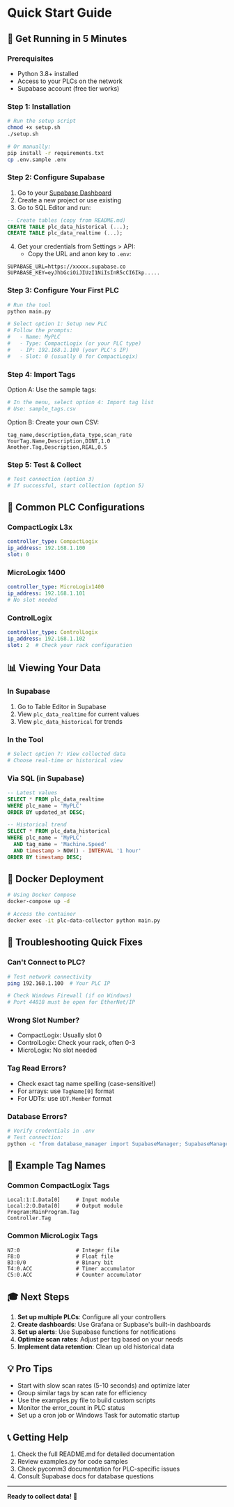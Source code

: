 # Quick Start Guide

## 🚀 Get Running in 5 Minutes

### Prerequisites
- Python 3.8+ installed
- Access to your PLCs on the network
- Supabase account (free tier works)

### Step 1: Installation
```bash
# Run the setup script
chmod +x setup.sh
./setup.sh

# Or manually:
pip install -r requirements.txt
cp .env.sample .env
```

### Step 2: Configure Supabase

1. Go to your [Supabase Dashboard](https://app.supabase.com)
2. Create a new project or use existing
3. Go to SQL Editor and run:

```sql
-- Create tables (copy from README.md)
CREATE TABLE plc_data_historical (...);
CREATE TABLE plc_data_realtime (...);
```

4. Get your credentials from Settings > API:
   - Copy the URL and anon key to `.env`:
```env
SUPABASE_URL=https://xxxxx.supabase.co
SUPABASE_KEY=eyJhbGciOiJIUzI1NiIsInR5cCI6Ikp.....
```

### Step 3: Configure Your First PLC

```bash
# Run the tool
python main.py

# Select option 1: Setup new PLC
# Follow the prompts:
#   - Name: MyPLC
#   - Type: CompactLogix (or your PLC type)
#   - IP: 192.168.1.100 (your PLC's IP)
#   - Slot: 0 (usually 0 for CompactLogix)
```

### Step 4: Import Tags

Option A: Use the sample tags:
```bash
# In the menu, select option 4: Import tag list
# Use: sample_tags.csv
```

Option B: Create your own CSV:
```csv
tag_name,description,data_type,scan_rate
YourTag.Name,Description,DINT,1.0
Another.Tag,Description,REAL,0.5
```

### Step 5: Test & Collect

```bash
# Test connection (option 3)
# If successful, start collection (option 5)
```

## 🎯 Common PLC Configurations

### CompactLogix L3x
```yaml
controller_type: CompactLogix
ip_address: 192.168.1.100
slot: 0
```

### MicroLogix 1400
```yaml
controller_type: MicroLogix1400
ip_address: 192.168.1.101
# No slot needed
```

### ControlLogix
```yaml
controller_type: ControlLogix
ip_address: 192.168.1.102
slot: 2  # Check your rack configuration
```

## 📊 Viewing Your Data

### In Supabase
1. Go to Table Editor in Supabase
2. View `plc_data_realtime` for current values
3. View `plc_data_historical` for trends

### In the Tool
```bash
# Select option 7: View collected data
# Choose real-time or historical view
```

### Via SQL (in Supabase)
```sql
-- Latest values
SELECT * FROM plc_data_realtime 
WHERE plc_name = 'MyPLC'
ORDER BY updated_at DESC;

-- Historical trend
SELECT * FROM plc_data_historical 
WHERE plc_name = 'MyPLC' 
  AND tag_name = 'Machine.Speed'
  AND timestamp > NOW() - INTERVAL '1 hour'
ORDER BY timestamp DESC;
```

## 🐳 Docker Deployment

```bash
# Using Docker Compose
docker-compose up -d

# Access the container
docker exec -it plc-data-collector python main.py
```

## 🔧 Troubleshooting Quick Fixes

### Can't Connect to PLC?
```bash
# Test network connectivity
ping 192.168.1.100  # Your PLC IP

# Check Windows Firewall (if on Windows)
# Port 44818 must be open for EtherNet/IP
```

### Wrong Slot Number?
- CompactLogix: Usually slot 0
- ControlLogix: Check your rack, often 0-3
- MicroLogix: No slot needed

### Tag Read Errors?
- Check exact tag name spelling (case-sensitive!)
- For arrays: use `TagName[0]` format
- For UDTs: use `UDT.Member` format

### Database Errors?
```bash
# Verify credentials in .env
# Test connection:
python -c "from database_manager import SupabaseManager; SupabaseManager().test_connection()"
```

## 📝 Example Tag Names

### Common CompactLogix Tags
```
Local:1:I.Data[0]     # Input module
Local:2:O.Data[0]     # Output module
Program:MainProgram.Tag
Controller.Tag
```

### Common MicroLogix Tags
```
N7:0                  # Integer file
F8:0                  # Float file
B3:0/0                # Binary bit
T4:0.ACC              # Timer accumulator
C5:0.ACC              # Counter accumulator
```

## 🎓 Next Steps

1. **Set up multiple PLCs**: Configure all your controllers
2. **Create dashboards**: Use Grafana or Supbase's built-in dashboards
3. **Set up alerts**: Use Supabase functions for notifications
4. **Optimize scan rates**: Adjust per tag based on your needs
5. **Implement data retention**: Clean up old historical data

## 💡 Pro Tips

- Start with slow scan rates (5-10 seconds) and optimize later
- Group similar tags by scan rate for efficiency
- Use the examples.py file to build custom scripts
- Monitor the error_count in PLC status
- Set up a cron job or Windows Task for automatic startup

## 📞 Getting Help

1. Check the full README.md for detailed documentation
2. Review examples.py for code samples
3. Check pycomm3 documentation for PLC-specific issues
4. Consult Supabase docs for database questions

---

**Ready to collect data!** 🎉
